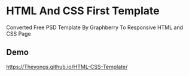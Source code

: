 # HTML And CSS First Template

Converted Free PSD Template By Graphberry To Responsive HTML and CSS Page

## Demo

https://Theyongs.github.io/HTML-CSS-Template/
